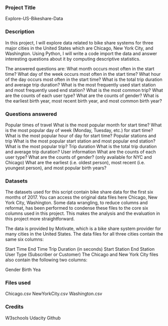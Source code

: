 ### Project Title
Explore-US-Bikeshare-Data

### Description
In this project, I will explore data related to bike share systems for three major cities in the United States which are Chicago, New York City, and Washington. Using Python, I will write a code import the data and answer interesting questions about it by computing descriptive statistics.

The answered questions are: What month occurs most often in the start time? What day of the week occurs most often in the start time? What hour of the day occurs most often in the start time? What is the total trip duration and average trip duration? What is the most frequently used start station and most frequently used end station? What is the most common trip? What are the counts of each user type? What are the counts of gender? What is the earliest birth year, most recent birth year, and most common birth year?

### Questions answered
Popular times of travel
What is the most popular month for start time?
What is the most popular day of week (Monday, Tuesday, etc.) for start time?
What is the most popular hour of day for start time?
Popular stations and trip
What is the most popular start station and most popular end station?
What is the most popular trip?
Trip duration
What is the total trip duration and average trip duration?
User information
What are the counts of each user type?
What are the counts of gender? (only available for NYC and Chicago)
What are the earliest (i.e. oldest person), most recent (i.e. youngest person), and most popular birth years?

### Datasets
The datasets used for this script contain bike share data for the first six months of 2017. You can access the original data files here Chicago, New York City, Washington. Some data wrangling, to reduce columns and reformat, has been performed to condense these files to the core six columns used in this project. This makes the analysis and the evaluation in this project more straightforward.

The data is provided by Motivate, which is a bike share system provider for many cities in the United States. The data files for all three cities contain the same six columns:

Start Time
End Time
Trip Duration (in seconds)
Start Station
End Station
User Type (Subscriber or Customer)
The Chicago and New York City files also contain the following two columns:

Gender
Birth Yea

### Files used
Chicago.csv NewYorkCity.csv Washington.csv

### Credits
W3schools
Udacity
Github
